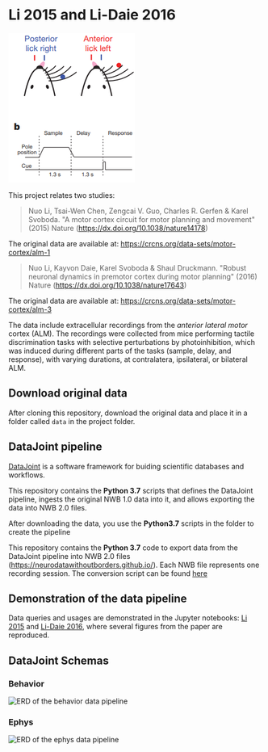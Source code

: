 # Li 2015 and Li-Daie 2016

![ALM Recordings](./images/alm1.png)

This project relates two studies:

>Nuo Li, Tsai-Wen Chen, Zengcai V. Guo, Charles R. Gerfen & Karel Svoboda. "A motor cortex circuit for motor planning and movement" (2015) Nature (https://dx.doi.org/10.1038/nature14178)

The original data are available at: https://crcns.org/data-sets/motor-cortex/alm-1

>Nuo Li, Kayvon Daie, Karel Svoboda & Shaul Druckmann. "Robust neuronal dynamics in premotor cortex during motor planning" (2016) Nature (https://dx.doi.org/10.1038/nature17643)

The original data are available at: https://crcns.org/data-sets/motor-cortex/alm-3

The data include extracellular recordings from the *anterior lateral motor* cortex (ALM).  The recordings were collected from mice performing tactile discrimination tasks with selective perturbations by photoinhibition, which was induced during different parts of the tasks (sample, delay, and response), with varying durations, at contralatera, ipsilateral, or bilateral ALM.  
 
## Download original data
After cloning this repository, download the original data and place it in a folder called `data` in the project folder.

## DataJoint pipeline 
[DataJoint](https://datajoint.io) is a software framework for buiding scientific databases and workflows.

This repository contains the **Python 3.7** scripts that defines the DataJoint pipeline, ingests the original NWB 1.0 data into it, and allows exporting the data into NWB 2.0 files. 


After downloading the data, you use the **Python3.7** scripts in the  folder to create the pipeline 

This repository contains the **Python 3.7** code to export data from the DataJoint pipeline into NWB 2.0 files (https://neurodatawithoutborders.github.io/).
Each NWB file represents one recording session. The conversion script can be found [here](scripts/datajoint_to_nwb.py)

## Demonstration of the data pipeline
Data queries and usages are demonstrated in the Jupyter notebooks: [Li 2015](notebooks/Li-2015-demo.ipynb) and [Li-Daie 2016](notebooks/Li-Daie-2016-Demo.ipynb), where several figures from the paper are reproduced. 

## DataJoint Schemas

### Behavior
![ERD of the behavior data pipeline](images/behavior_erd.png)

### Ephys
![ERD of the ephys data pipeline](images/ephys_erd.png)

